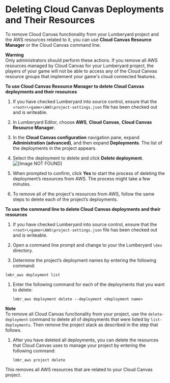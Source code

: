 # Deleting Cloud Canvas Deployments and Their Resources<a name="cloud-canvas-how-to-delete-deployments"></a>

To remove Cloud Canvas functionality from your Lumberyard project and the AWS resources related to it, you can use **Cloud Canvas Resource Manager** or the Cloud Canvas command line\. 

**Warning**  
Only administrators should perform these actions\. If you remove all AWS resources managed by Cloud Canvas for your Lumberyard project, the players of your game will not be able to access any of the Cloud Canvas resource groups that implement your game's cloud connected features\.

**To use Cloud Canvas Resource Manager to delete Cloud Canvas deployments and their resources**

1. If you have checked Lumberyard into source control, ensure that the `<root>\<game>\AWS\project-settings.json` file has been checked out and is writeable\.

1. In Lumberyard Editor, choose **AWS**, **Cloud Canvas**, **Cloud Canvas Resource Manager**\.

1. In the **Cloud Canvas configuration** navigation pane, expand **Administration \(advanced\)**, and then expand **Deployments**\. The list of the deployments in the project appears\.

1. Select the deployment to delete and click **Delete deployment**\.  
![\[Image NOT FOUND\]](http://docs.aws.amazon.com/lumberyard/latest/userguide/images/cloud-canvas-ui-rm-delete-test-deployment.png)

1. When prompted to confirm, click **Yes** to start the process of deleting the deployment’s resources from AWS\. The process might take a few minutes\.

1. To remove all of the project's resources from AWS, follow the same steps to delete each of the project’s deployments\.

**To use the command line to delete Cloud Canvas deployments and their resources**

1. If you have checked Lumberyard into source control, ensure that the `<root>\<game>\AWS\project-settings.json` file has been checked out and is writeable\.

1. Open a command line prompt and change to your the Lumberyard `\dev` directory\.

1.  Determine the project’s deployment names by entering the following command: 

   ```
   lmbr_aws deployment list
   ```

1. Enter the following command for each of the deployments that you want to delete:

   ```
   lmbr_aws deployment delete --deployment <deployment name>
   ```
**Note**  
To remove all Cloud Canvas functionality from your project, use the `delete-deployment` command to delete all of deployments that were listed by `list-deployments`\. Then remove the project stack as described in the step that follows\.

1. After you have deleted all deployments, you can delete the resources that Cloud Canvas uses to manage your project by entering the following command: 

   ```
   lmbr_aws project delete
   ```

This removes all AWS resources that are related to your Cloud Canvas project\. 